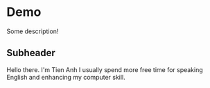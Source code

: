 # Demo

Some description!

## Subheader

Hello there. I'm Tien Anh
I usually spend more free time for speaking English and enhancing my computer skill.